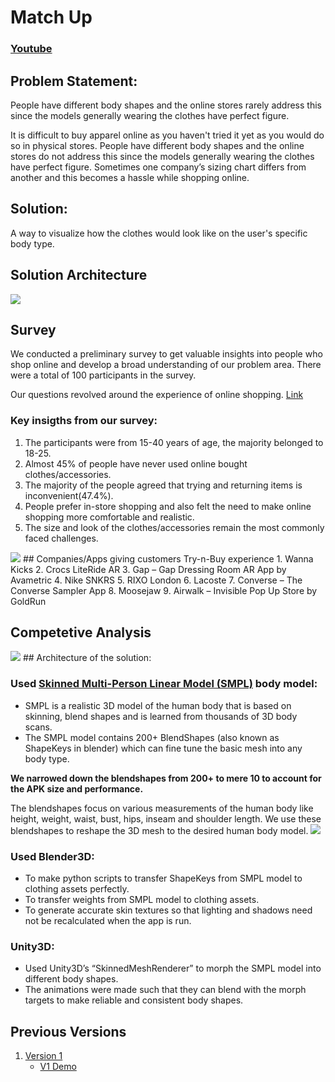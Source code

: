 # Match Up
### [Youtube](https://youtu.be/hhkWJi1OR1U)
## Problem Statement:
People have different body shapes and the online stores rarely address this since the models generally wearing the clothes have perfect figure.

It is difficult to buy apparel online as you haven't tried it yet as you would do so in physical stores. People have different body shapes and the online stores do not address this since the models generally wearing the clothes have perfect figure. Sometimes one company’s sizing chart differs from another and this becomes a hassle while shopping online.
## Solution:
A way to visualize how the clothes would look like on the user's specific body type.
## Solution Architecture
<img src="https://github.com/SudeepRed/MatchUp_V2/blob/main/Images/Architecture.svg">

## Survey
We conducted a preliminary survey to get valuable insights into people who shop online and develop a broad understanding of our problem area. There were a total of 100 participants in the survey.

Our questions revolved around the experience of online shopping.
[Link](https://docs.google.com/forms/d/12WyTBNDkLx_l6Ltsf7nzvqyBInZtQHw4eLOcp1K0tYI/edit)
### Key insigths from our survey:
1. The participants were from 15-40 years of age, the majority belonged to 18-25.
2. Almost 45% of people have never used online bought clothes/accessories. 
3. The majority of the people agreed that trying and returning items is inconvenient(47.4%).
4. People prefer in-store shopping and also felt the need to make online shopping more comfortable and realistic.
5. The size and look of the clothes/accessories remain the most commonly faced challenges. 
<img src="https://github.com/SudeepRed/MatchUp_V2/blob/main/Images/GFrom_summary.svg">
## Companies/Apps giving customers Try-n-Buy experience
1. Wanna Kicks
2. Crocs LiteRide AR
3. Gap – Gap Dressing Room AR App by Avametric
4. Nike SNKRS
5. RIXO London
6. Lacoste
7. Converse – The Converse Sampler App
8. Moosejaw
9. Airwalk – Invisible Pop Up Store by GoldRun

## Competetive Analysis
<img src="https://github.com/SudeepRed/MatchUp_V2/blob/main/Images/Table.svg">
## Architecture of the solution:

### Used [Skinned Multi-Person Linear Model (SMPL)](https://smpl.is.tue.mpg.de/) body model:
- SMPL is a realistic 3D model of the human body that is based on skinning, blend shapes and is learned from thousands of 3D body scans.
- The SMPL model contains 200+ BlendShapes (also known as ShapeKeys in blender) which can fine tune the basic mesh into any body type.

**We narrowed down the blendshapes from 200+ to mere 10 to account for the APK size and performance.** 

The blendshapes focus on various measurements of the human body like height, weight, waist, bust, hips, inseam and shoulder length.
We use these blendshapes to reshape the 3D mesh to the desired human body model.
<img src="https://github.com/SudeepRed/MatchUp_V2/blob/main/Images/Ex.svg">
### Used Blender3D:
- To make python scripts to transfer ShapeKeys from SMPL model to clothing assets perfectly.
- To transfer weights from SMPL model to clothing assets.
- To generate accurate skin textures so that lighting and shadows need not be recalculated when the app is run.
### Unity3D:
- Used Unity3D’s “SkinnedMeshRenderer” to morph the SMPL model into different body shapes.
- The animations were made such that they can blend with the morph targets to make reliable and consistent body shapes.

## Previous Versions
1. [Version 1](https://github.com/SudeepRed/MatchUp) 
    - [V1 Demo](https://www.youtube.com/watch?v=ss9RnIUmpm0)











